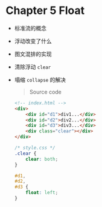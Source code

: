 # Chapter 5 Float

- 标准流的概念
- 浮动改变了什么
- 图文混排的实现
- 清除浮动 `clear`
- 塌缩 `collapse` 的解决

    > Source code
    
    ```html
    <!-- index.html -->
    <div>
        <div id="d1">div1...</div>
        <div id="d2">div2...</div>
        <div id="d3">div3...</div>
        <div class="clear"></div>
    </div>    
    ```
    
    ```css
    /* style.css */
    .clear {
        clear: both;
    }
    
    #d1,
    #d2,
    #d3 {
        float: left;
    }
    ```
